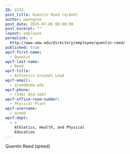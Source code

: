 ```yaml
---
ID: 2233
post_title: Quentin Reed (qreed)
author: wpengine
post_date: 2015-07-06 08:00:00
post_excerpt: ""
layout: employee
permalink: >
  http://www.umw.edu/directory/employee/quentin-reed/
published: true
wpcf-first-name:
  - Quentin
wpcf-last-name:
  - Reed
wpcf-title:
  - Athletics Grounds Lead
wpcf-email:
  - qreed@umw.edu
wpcf-phone:
  - (540) 654-1047
wpcf-office-room-number:
  - Physical Plant
wpcf-username:
  - qreed
wpcf-dept:
  - >
    Athletics, Health, and Physical
    Education
---
```

Quentin Reed (qreed)